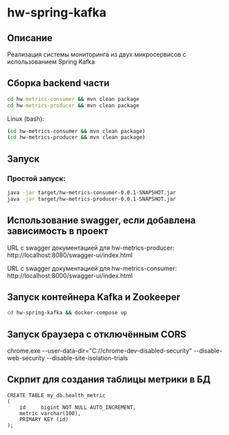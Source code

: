 # hw-spring-kafka

## Описание

Реализация системы мониторинга из двух микросервисов с использованием Spring Kafka

## Сборка backend части

```cmd
cd hw-metrics-consumer && mvn clean package
cd hw-metrics-producer && mvn clean package
```
Linux (bash):
```bash
(cd hw-metrics-consumer && mvn clean package)
(cd hw-metrics-producer && mvn clean package)
```

## Запуск

### Простой запуск:
```bash
java -jar target/hw-metrics-consumer-0.0.1-SNAPSHOT.jar
java -jar target/hw-metrics-producer-0.0.1-SNAPSHOT.jar
```

## Использование swagger, если добавлена зависимость в проект

URL с swagger документацией для hw-metrics-producer: http://localhost:8080/swagger-ui/index.html

URL с swagger документацией для hw-metrics-consumer: http://localhost:8000/swagger-ui/index.html

## Запуск контейнера Kafka и Zookeeper

```bash
cd hw-spring-kafka && docker-compose up
```

## Запуск браузера с отключённым CORS

chrome.exe --user-data-dir="C://chrome-dev-disabled-security" --disable-web-security --disable-site-isolation-trials

## Скрпит для создания таблицы метрики в БД

```
CREATE TABLE my_db.health_metric
(
    id     bigint NOT NULL AUTO_INCREMENT,
    metric varchar(100),
    PRIMARY KEY (id)
);
```